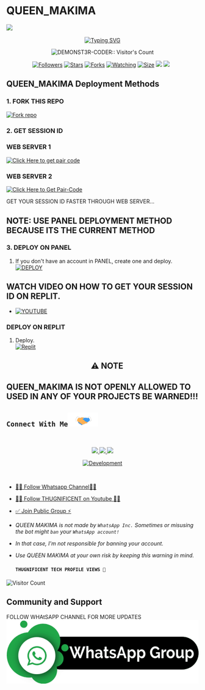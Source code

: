 # QUEEN_MAKIMA
   <a><img src='https://i.imgur.com/HHjZj6F.jpeg'/></a>
<p align="center">
<p align="center">
  <a href="https://git.io/typing-svg"><img src="https://readme-typing-svg.demolab.com?font=EB+Garamond&weight=800&size=28&duration=4000&pause=1000&random=false&width=435&lines=+•★⃝ QUEEN_MAKIMA★⃝•;MULTI-DEVICE+WHATSAPP+BOT;DEVELOPED+BY+THUGNIFICENT+DOOM;RELEASED+DATE+28%2F10%2F2024." alt="Typing SVG" /></a>
 </p>
<p align="center">
<p align="center"><img src="https://profile-counter.glitch.me/{paskito002}/count.svg" alt="DEMONST3R-CODER:: Visitor's Count" /></p>
<p align="center">
<a href="https://github.com/DEMONST3R-CODER/followers"><img title="Followers" src="https://img.shields.io/github/followers/Demonst3r?color=red&style=flat-square"></a>
<a href="https://github.com/DEMONST3R-CODER/Queen-Makima/stargazers/"><img title="Stars" src="https://img.shields.io/github/stars/DEMONST3R-CODER/Makima?color=blue&style=flat-square"></a>
<a href="https://github.com/DEMONST3R-CODER/Queen-Makima/network/members"><img title="Forks" src="https://img.shields.io/github/forks/DEMONST3R-CODER/Makima?color=red&style=flat-square"></a>
<a href="https://github.com/DEMONST3R-CODER/Queen-Makima/watchers"><img title="Watching" src="https://img.shields.io/github/watchers/DEMONST3R-CODER/Makima?label=Watchers&color=blue&style=flat-square"></a>
<a href="https://github.com/DEMONST3R-CODER/Queen-Makima/"><img title="Size" src="https://img.shields.io/github/repo-size/DEMONST3R-CODER/Makima?style=flat-square&color=green"></a>
<a href="https://hits.seeyoufarm.com"><img src="https://hits.seeyoufarm.com/api/count/incr/badge.svg?url=https%3A%2F%2Fgithub.com%2FDEMONST3R%2FQUEEN_MAKIMA&count_bg=%2379C83D&title_bg=%23555555&icon=probot.svg&icon_color=%2300FF6D&title=hits&edge_flat=false"/></a>
<a href="https://github.com/DEMONST3R-CODER/Queen-Makima/graphs/commit-activity"><img height="20" src="https://img.shields.io/badge/Maintained%3F-yes-green.svg"></a>&nbsp;&nbsp;
</p>
<p align='center'>
    </p>
<p align="center">

 ## QUEEN_MAKIMA Deployment Methods

### 1. FORK THIS REPO

<a href='https://github.com/DEMONST3R-CODER/Queen-Makima/fork' target="_blank"><img alt='Fork repo' src='https://img.shields.io/badge/Fork This Repo-black?style=for-the-badge&logo=git&logoColor=white'/></a>

### 2. GET SESSION ID

### WEB SERVER 1
<a href="https://queen-makima-kd16.onrender.com"><img src="https://img.shields.io/badge/GET_SESSION_ID-blue" alt="Click Here to get pair code" width="110"></a> 

### WEB SERVER 2
<a href="https://queen-makima-kd16.onrender.com"><img src="https://img.shields.io/badge/GET_SESSION_ID-blue" alt="Click Here to Get Pair-Code" width="110"></a> 

GET YOUR SESSION ID FASTER THROUGH WEB SERVER...

## **NOTE: USE PANEL DEPLOYMENT METHOD BECAUSE ITS THE CURRENT METHOD**

### 3. DEPLOY ON PANEL

1. If you don't have an account in PANEL, create one and deploy.
    <br>
    <a href='https://control.bot-hosting.net/auth/login' target="_blank"><img alt='DEPLOY' src='https://img.shields.io/badge/-DEPLOY-black?style=for-the-badge&logo=bot-hosting.net&logoColor=white'/></a>
## WATCH VIDEO ON HOW TO GET YOUR SESSION ID ON REPLIT.
* [![YOUTUBE](https://img.shields.io/badge/HOW_TO_DEPLOY-red?style=for-the-badge&logo=youtube&logoColor=white)](https://youtu.be/pBwPJgIRDjE?si=Y7MkCFsvFbnO7j7t)


### DEPLOY ON REPLIT
1. Deploy.
    <br>
    <a href='https://github.com/DEMONST3R-CODER/Queen-Makima' target="_blank"><img alt='Replit' src='https://img.shields.io/badge/-Deploy-red?style=for-the-badge&logo=replit&logoColor=white'/></a>


    <h2 align="center"> ⚠️ NOTE  </h2>
## QUEEN_MAKIMA IS NOT OPENLY ALLOWED TO USED IN ANY OF YOUR PROJECTS BE WARNED!!! 

## ```Connect With Me```<img src="https://github.com/0xAbdulKhalid/0xAbdulKhalid/raw/main/assets/mdImages/handshake.gif" width ="80"></h1> 
 <br> 
<p align="center">
<a href="https://wa.me/2349037524605"><img src="https://img.shields.io/badge/Contact QUEEN MAKIMA-25D366?style=for-the-badge&logo=whatsapp&logoColor=white" />
<a href="https://whatsapp.com/channel/0029VaoOiuwDp2QH070eTE01"><img src="https://img.shields.io/badge/Join Official Channel-25D366?style=for-the-badge&logo=whatsapp&logoColor=white" />
<a href="https://wa.me/2347079059033"><img src="https://img.shields.io/badge/WhatsApp-0088cc?style=for-the-badge&logo=whatsapp&logoColor=white" /><br>
<p align="center">
<img alt="Development" width="250" src="https://media2.giphy.com/media/W9tBvzTXkQopi/giphy.gif?cid=6c09b952xu6syi1fyqfyc04wcfk0qvqe8fd7sop136zxfjyn&ep=v1_internal_gif_by_id&rid=giphy.gif&ct=g" /> </p>

<br>

* [🧑‍💻 Follow Whatsapp Channel🧑‍💻](https://whatsapp.com/channel/0029VaoOiuwDp2QH070eTE01)

* [🧑‍💻 Follow THUGNIFICENT on Youtube 🧑‍💻](https://youtube.com/@thugnf1cent)

* [✅ Join Public Group ⚡](https://chat.whatsapp.com/FFKYbOjrvGx2udsqJ6oYlc)


- *QUEEN MAKIMA is not made by `WhatsApp Inc.` Sometimes or misusing the bot might `ban` your `WhatsApp account!`*
- *In that case, I'm not responsible for banning your account.*
- *Use QUEEN MAKIMA at your own risk by keeping this warning in mind.*
  
  #### ```THUGNIFICENT TECH PROFILE VIEWS 🧚```
![Visitor Count](https://profile-counter.glitch.me/DEMONST3R-CODER/count.svg)


## Community and Support

FOLLOW WHAtSAPP CHANNEL FOR MORE UPDATES
[![JOIN WHATSAPP GROUP](https://raw.githubusercontent.com/Neeraj-x0/Neeraj-x0/main/photos/suddidina-join-whatsapp.png)](https://whatsapp.com/channel/0029VaoOiuwDp2QH070eTE01)

